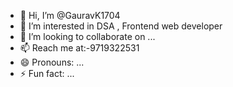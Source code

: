 - 👋 Hi, I’m @GauravK1704
- 👀 I’m interested in DSA , Frontend web developer
- 💞️ I’m looking to collaborate on ...
- 📫 Reach me at:-9719322531
- 😄 Pronouns: ...
- ⚡ Fun fact: ...

<!---
GauravK1704/GauravK1704 is a ✨ special ✨ repository because its `README.md` (this file) appears on your GitHub profile.
You can click the Preview link to take a look at your changes.
--->
